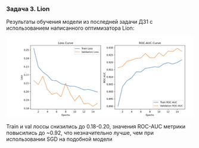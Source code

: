 ### Задача 3. Lion

Результаты обучения модели из последней задачи ДЗ1 с использованием написанного оптимизатора Lion:

![alt text](<Снимок экрана 2025-05-23 в 23.28.55.png>)

Train и val лоссы снизились до 0.18-0.20, значения ROC-AUC метрики повысились до ~0.92, что незначительно лучше, чем при использовании SGD на подобной модели
